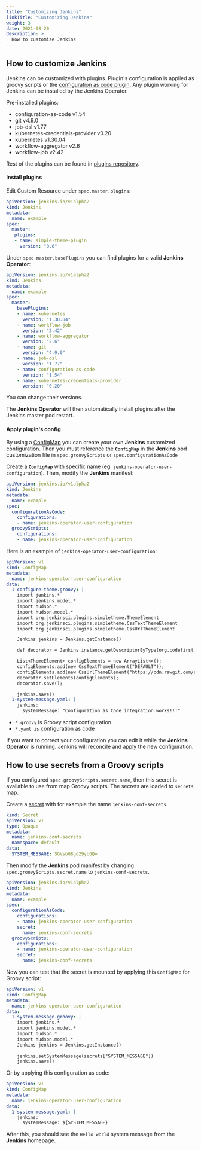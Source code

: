 ```yaml
---
title: "Customizing Jenkins"
linkTitle: "Customizing Jenkins"
weight: 3
date: 2021-08-20
description: >
  How to customize Jenkins
---
```


## How to customize Jenkins
Jenkins can be customized with plugins.
Plugin's configuration is applied as groovy scripts or the [configuration as code plugin](https://github.com/jenkinsci/configuration-as-code-plugin).
Any plugin working for Jenkins can be installed by the Jenkins Operator.
 
Pre-installed plugins: 

* configuration-as-code v1.54
* git v4.9.0
* job-dsl v1.77
* kubernetes-credentials-provider v0.20
* kubernetes v1.30.04
* workflow-aggregator v2.6
* workflow-job v2.42

Rest of the plugins can be found in [plugins repository](https://plugins.jenkins.io/). 


#### Install plugins

Edit Custom Resource under `spec.master.plugins`:

```yaml
apiVersion: jenkins.io/v1alpha2
kind: Jenkins
metadata:
  name: example
spec:
  master:
   plugins:
   - name: simple-theme-plugin
     version: "0.6"
```

Under `spec.master.basePlugins` you can find plugins for a valid **Jenkins Operator**:

```yaml
apiVersion: jenkins.io/v1alpha2
kind: Jenkins
metadata:
  name: example
spec:
  master:
    basePlugins:
    - name: kubernetes
      version: "1.30.04"
    - name: workflow-job
      version: "2.42"
    - name: workflow-aggregator
      version: "2.6"
    - name: git
      version: "4.9.0"
    - name: job-dsl
      version: "1.77"
    - name: configuration-as-code
      version: "1.54"
    - name: kubernetes-credentials-provider
      version: "0.20"
```

You can change their versions.

The **Jenkins Operator** will then automatically install plugins after the Jenkins master pod restart.

#### Apply plugin's config

By using a [ConfigMap](https://kubernetes.io/docs/tasks/configure-pod-container/configure-pod-configmap/) you can create your own **Jenkins** customized configuration.
Then you must reference the **`ConfigMap`** in the **Jenkins** pod customization file in `spec.groovyScripts` or `spec.configurationAsCode`

Create a **`ConfigMap`** with specific name (eg. `jenkins-operator-user-configuration`). Then, modify the **Jenkins** manifest:

```yaml
apiVersion: jenkins.io/v1alpha2
kind: Jenkins
metadata:
  name: example
spec:
  configurationAsCode:
    configurations: 
    - name: jenkins-operator-user-configuration
  groovyScripts:
    configurations:
    - name: jenkins-operator-user-configuration
```

Here is an example of `jenkins-operator-user-configuration`:
```yaml
apiVersion: v1
kind: ConfigMap
metadata:
  name: jenkins-operator-user-configuration
data:
  1-configure-theme.groovy: | 
    import jenkins.*
    import jenkins.model.*
    import hudson.*
    import hudson.model.*
    import org.jenkinsci.plugins.simpletheme.ThemeElement
    import org.jenkinsci.plugins.simpletheme.CssTextThemeElement
    import org.jenkinsci.plugins.simpletheme.CssUrlThemeElement

    Jenkins jenkins = Jenkins.getInstance()

    def decorator = Jenkins.instance.getDescriptorByType(org.codefirst.SimpleThemeDecorator.class)

    List<ThemeElement> configElements = new ArrayList<>();
    configElements.add(new CssTextThemeElement("DEFAULT"));
    configElements.add(new CssUrlThemeElement("https://cdn.rawgit.com/afonsof/jenkins-material-theme/gh-pages/dist/material-light-green.css"));
    decorator.setElements(configElements);
    decorator.save();

    jenkins.save()
  1-system-message.yaml: |
    jenkins:
      systemMessage: "Configuration as Code integration works!!!"
```

* `*.groovy` is Groovy script configuration
* `*.yaml is` configuration as code

If you want to correct your configuration you can edit it while the **Jenkins Operator** is running. 
Jenkins will reconcile and apply the new configuration.

## How to use secrets from a Groovy scripts

If you configured `spec.groovyScripts.secret.name`, then this secret is available to use from map Groovy scripts.
The secrets are loaded to `secrets` map.

Create a [secret](https://kubernetes.io/docs/concepts/configuration/secret/) with for example the name `jenkins-conf-secrets`.

```yaml
kind: Secret
apiVersion: v1
type: Opaque
metadata:
  name: jenkins-conf-secrets
  namespace: default
data:
  SYSTEM_MESSAGE: SGVsbG8gd29ybGQ=
```

Then modify the **Jenkins** pod manifest by changing `spec.groovyScripts.secret.name` to `jenkins-conf-secrets`.

```yaml
apiVersion: jenkins.io/v1alpha2
kind: Jenkins
metadata:
  name: example
spec:
  configurationAsCode:
    configurations: 
    - name: jenkins-operator-user-configuration
    secret:
      name: jenkins-conf-secrets
  groovyScripts:
    configurations:
    - name: jenkins-operator-user-configuration
    secret:
      name: jenkins-conf-secrets
```

Now you can test that the secret is mounted by applying this `ConfigMap` for Groovy script:

```yaml
apiVersion: v1
kind: ConfigMap
metadata:
  name: jenkins-operator-user-configuration
data:
  1-system-message.groovy: | 
    import jenkins.*
    import jenkins.model.*
    import hudson.*
    import hudson.model.*
    Jenkins jenkins = Jenkins.getInstance()
    
    jenkins.setSystemMessage(secrets["SYSTEM_MESSAGE"])
    jenkins.save()
```

Or by applying this configuration as code:
```yaml
apiVersion: v1
kind: ConfigMap
metadata:
  name: jenkins-operator-user-configuration
data:
  1-system-message.yaml: |
    jenkins:
      systemMessage: ${SYSTEM_MESSAGE}
```


After this, you should see the `Hello world` system message from the **Jenkins** homepage.